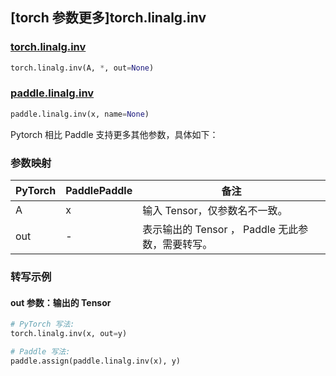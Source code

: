 ## [torch 参数更多]torch.linalg.inv

### [torch.linalg.inv](https://pytorch.org/docs/stable/generated/torch.linalg.inv.html#torch.linalg.inv)

```python
torch.linalg.inv(A, *, out=None)
```

### [paddle.linalg.inv](https://www.paddlepaddle.org.cn/documentation/docs/zh/develop/api/paddle/linalg/inv_cn.html)

```python
paddle.linalg.inv(x, name=None)
```

Pytorch 相比 Paddle 支持更多其他参数，具体如下：

### 参数映射

| PyTorch | PaddlePaddle | 备注 |
| ------- | ------------ | ---------------------------------------------------- |
| A       | x            | 输入 Tensor，仅参数名不一致。                        |
| out     | -            | 表示输出的 Tensor ， Paddle 无此参数，需要转写。 |

### 转写示例

#### out 参数：输出的 Tensor

```python
# PyTorch 写法:
torch.linalg.inv(x, out=y)

# Paddle 写法:
paddle.assign(paddle.linalg.inv(x), y)
```
